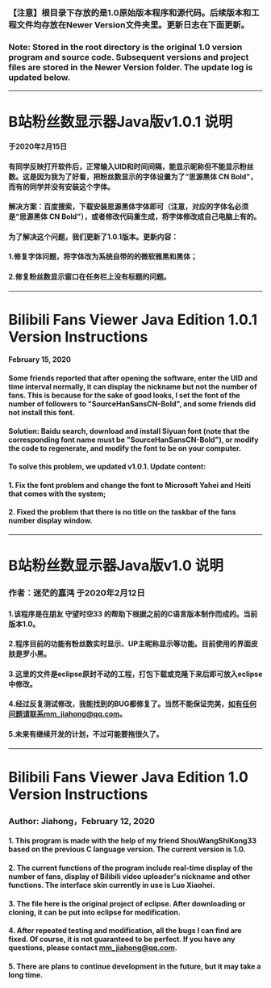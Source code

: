 ### 【注意】根目录下存放的是1.0原始版本程序和源代码。后续版本和工程文件均存放在Newer Version文件夹里。更新日志在下面更新。
### Note: Stored in the root directory is the original 1.0 version program and source code. Subsequent versions and project files are stored in the Newer Version folder. The update log is updated below.
***
# B站粉丝数显示器Java版v1.0.1 说明
#### 于2020年2月15日
#### 有同学反映打开软件后，正常输入UID和时间间隔，能显示昵称但不能显示粉丝数。这是因为我为了好看，把粉丝数显示的字体设置为了“思源黑体 CN Bold”，而有的同学并没有安装这个字体。
#### 解决方案：百度搜索，下载安装思源黑体字体即可（注意，对应的字体名必须是“思源黑体 CN Bold”），或者修改代码重生成，将字体修改成自己电脑上有的。
#### 为了解决这个问题，我们更新了1.0.1版本。更新内容：
#### 1.修复字体问题，将字体改为系统自带的的微软雅黑和黑体；
#### 2.修复粉丝数显示窗口在任务栏上没有标题的问题。
***
# Bilibili Fans Viewer Java Edition 1.0.1 Version Instructions
#### February 15, 2020
#### Some friends reported that after opening the software, enter the UID and time interval normally, it can display the nickname but not the number of fans. This is because for the sake of good looks, I set the font of the number of followers to "SourceHanSansCN-Bold", and some friends did not install this font.
#### Solution: Baidu search, download and install Siyuan font (note that the corresponding font name must be "SourceHanSansCN-Bold"), or modify the code to regenerate, and modify the font to be on your computer.
#### To solve this problem, we updated v1.0.1. Update content:
#### 1. Fix the font problem and change the font to Microsoft Yahei and Heiti that comes with the system;
#### 2. Fixed the problem that there is no title on the taskbar of the fans number display window.
***
# B站粉丝数显示器Java版v1.0 说明
### 作者：迷茫的嘉鸿 于2020年2月12日
#### 1.该程序是在朋友 守望时空33 的帮助下根据之前的C语言版本制作而成的。当前版本1.0。
#### 2.程序目前的功能有粉丝数实时显示、UP主昵称显示等功能。目前使用的界面皮肤是罗小黑。
#### 3.这里的文件是eclipse原封不动的工程，打包下载或克隆下来后即可放入eclipse中修改。
#### 4.经过反复测试修改，我能找到的BUG都修复了。当然不能保证完美，如有任何问题请联系mm_jiahong@qq.com。
#### 5.未来有继续开发的计划，不过可能要拖很久了。
***
# Bilibili Fans Viewer Java Edition 1.0 Version Instructions
### Author: Jiahong，February 12, 2020
#### 1. This program is made with the help of my friend ShouWangShiKong33 based on the previous C language version. The current version is 1.0.
#### 2. The current functions of the program include real-time display of the number of fans, display of Bilibili video uploader's nickname  and other functions. The interface skin currently in use is Luo Xiaohei.
#### 3. The file here is the original project of eclipse. After downloading or cloning, it can be put into eclipse for modification.
#### 4. After repeated testing and modification, all the bugs I can find are fixed. Of course, it is not guaranteed to be perfect. If you have any questions, please contact mm_jiahong@qq.com.
#### 5. There are plans to continue development in the future, but it may take a long time.
